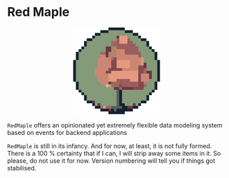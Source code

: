 <p align="center">
<h1>
Red Maple
</h1>
</p>

<p align="center">
<img width="200" src="./assets/redmaple.gif" alt="a picture of a Red Maple in the style of a pixel art">
</p>

<!-- cargo-rdme start -->

`RedMaple` offers an opinionated yet extremely flexible data modeling system based on events for backend applications

`RedMaple` is still in its infancy. And for now, at least, it is not fully formed.
There is a 100 % certainty that if I can, I will strip away some items in it.
So please, do not use it for now. Version numbering will tell you if things got stabilised.

<!-- cargo-rdme end -->
